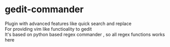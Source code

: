# gedit-commander
Plugin with advanced features like quick search and replace<br>
For providing vim like functioality to gedit<br>
It's based on python based regex commander , so all regex functions works here
